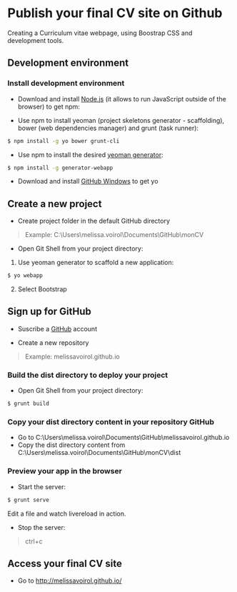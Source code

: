 # Publish your final CV site on Github

Creating a Curriculum vitae webpage, using Boostrap CSS and development tools.

## Development environment

### Install development environment

- Download and install [Node.js] (it allows to run JavaScript outside of the browser) to get npm:

- Use npm to install yeoman (project skeletons generator - scaffolding), bower (web dependencies manager) and grunt (task runner):
```sh
$ npm install -g yo bower grunt-cli
```

- Use npm to install the desired [yeoman generator]:
```sh
$ npm install -g generator-webapp
```

- Download and install [GitHub Windows] to get yo

## Create a new project

- Create project folder in the default GitHub directory

> Example: C:\Users\melissa.voirol\Documents\GitHub\monCV

- Open Git Shell from your project directory:

1. Use yeoman generator to scaffold a new application:
```sh
$ yo webapp
```

2. Select Bootstrap

## Sign up for GitHub

- Suscribe a [GitHub] account

- Create a new repository

> Example: melissavoirol.github.io

### Build the dist directory to deploy your project

- Open Git Shell from your project directory:
```sh
$ grunt build
```

### Copy your dist directory content in your repository GitHub

- Go to C:\Users\melissa.voirol\Documents\GitHub\melissavoirol.github.io
- Copy the dist directory content from C:\Users\melissa.voirol\Documents\GitHub\monCV\dist

### Preview your app in the browser

- Start the server:
```sh
$ grunt serve
```

Edit a file and watch livereload in action.

- Stop the server:
> ctrl+c

## Access your final CV site
* Go to http://melissavoirol.github.io/

[Node.js]:https://nodejs.org/
[yeoman generator]:https://github.com/yeoman/generator-webapp
[GitHub Windows]:https://windows.github.com/
[GitHub]:https://github.com/
